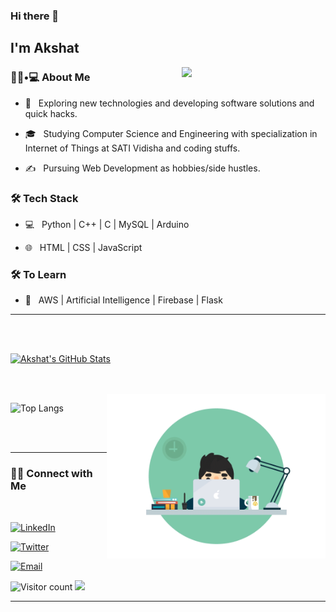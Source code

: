 ### Hi there 👋<h2> I'm Akshat</h2>

<img align='right' src="https://media.giphy.com/media/M9gbBd9nbDrOTu1Mqx/giphy.gif" width="230">

<h3> 👨🏻•💻 About Me </h3>



- 🤔 &nbsp; Exploring new technologies and developing software solutions and quick hacks.

- 🎓 &nbsp; Studying Computer Science and Engineering with specialization in Internet of Things at SATI Vidisha and coding stuffs.

- ✍️ &nbsp; Pursuing Web Development as hobbies/side hustles.



<h3>🛠 Tech Stack</h3>



- 💻 &nbsp; Python | C++ | C | MySQL | Arduino

- 🌐 &nbsp; HTML | CSS | JavaScript

<!--

- 🛢 &nbsp; MySQL | MongoDB

- 🔧 &nbsp; Git | Markdown | Selenium | Tidyverse

- 🖥 &nbsp; Illustrator| Photoshop | InDesign

-->



<h3>🛠 To Learn</h3>

- 🔧 &nbsp; AWS | Artificial Intelligence | Firebase | Flask 

<hr>



<br/><br/>

[![Akshat's GitHub Stats](https://github-readme-stats.vercel.app/api?username=akshatjain1101&show_icons=true)](https://github.com/akshatjain1101)

<br/>

<br/>

<img src="https://github.com/nirala69/nirala69/blob/master/70804f7e25b11f29db904f2fa7b4cd9d.gif" width="350" align='right'>

![Top Langs](https://github-readme-stats.vercel.app/api/top-langs/?username=akshatjain1101&show_icons=true)

<br><br>



<hr>



<h3> 🤝🏻 Connect with Me </h3>

<br>



<p align="center">

<a href="https://www.linkedin.com/in/akshatjain--/"><img alt="LinkedIn" src="https://img.shields.io/badge/LinkedIn-akshatjain1101-blue?style=flat-square&logo=linkedin"></a>

<a href="https://x.com/AkshatJain1101/"><img alt="Twitter" src="https://img.shields.io/badge/Twitter-AkshatJain1101-black?style=flat-square&logo=x"></a>

<a href="mailto:jainakshat1101@gmail.com"><img alt="Email" src="https://img.shields.io/badge/Email-jainakshat1101@gmail.com-blue?style=flat-square&logo=gmail"></a>

</p>





![Visitor count](https://visitor-badge.laobi.icu/badge?page_id=akshatjain1101)   <img src="https://media.giphy.com/media/dxn6fRlTIShoeBr69N/giphy.gif" width="30">





<hr>

